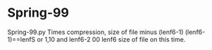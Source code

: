 # Spring-99
Spring-99.py
Times compression, size of  file minus (lenf6-1) (lenf6-1)==lenfS or 1,10 and lenf6-2 00 lenf6 size of file on this time.
